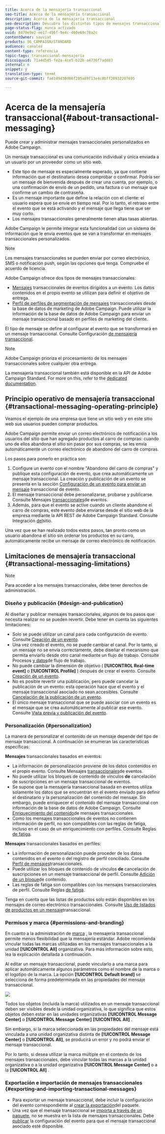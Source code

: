 ```yaml
---
title: Acerca de la mensajería transaccional
seo-title: Acerca de la mensajería transaccional
description: Acerca de la mensajería transaccional
seo-description: Descubra los distintos tipos de mensajes transaccionales que puede enviar y cómo se utilizan en Adobe Campaign.
page-status-flag: nunca activado
uuid: 8470e9e2-ee17-456f-9e4c-460e69c78a2c
contentOwner: sauviat
products: SG_CAMPAIGN/STANDARD
audience: canales
content-type: referencia
topic-tags: transaccional-mensajería
discoiquuid: 71a4d5d5-fe2a-4ce5-b22b-a4736f7add83
internal: n
snippet: y
translation-type: tm+mt
source-git-commit: fad149d30d06f285a89f13e4c8bff20932297695

---
```



# Acerca de la mensajería transaccional{#about-transactional-messaging}

Puede crear y administrar mensajes transaccionales personalizados en Adobe Campaign.

Un mensaje transaccional es una comunicación individual y única enviada a un usuario por un proveedor como un sitio web.

* Este tipo de mensaje es especialmente esperado, ya que contiene información que el destinatario desea comprobar o confirmar. Podría ser un mensaje de bienvenida después de crear una cuenta, por ejemplo, o una confirmación de envío de un pedido, una factura o un mensaje que confirme un cambio de contraseña.
* Es un mensaje importante que define la relación con el cliente: el usuario espera que se envíe en tiempo real. Por lo tanto, el retraso entre el evento que se está activando y el mensaje que llega tiene que ser muy corto.
* Los mensajes transaccionales generalmente tienen altas tasas abiertas.

Adobe Campaign le permite integrar esta funcionalidad con un sistema de información que le envía eventos que se van a transformar en mensajes transaccionales personalizados.

>[!NOTE]
>
>Los mensajes transaccionales se pueden enviar por correo electrónico, SMS o notificación push, según las opciones que tenga. Compruebe el acuerdo de licencia.

Adobe Campaign ofrece dos tipos de mensajes transaccionales:

* [Mensajes](../../channels/using/event-transactional-messages.md) transaccionales de eventos dirigidos a un evento. Los datos contenidos en el propio evento se utilizan para definir el objetivo de entrega.
* [Perfil de perfiles de segmentación de mensajes](../../channels/using/profile-transactional-messages.md) transaccionales desde la base de datos de marketing de Adobe Campaign. Puede utilizar la información de la base de datos de Adobe Campaign para enviar un mensaje transaccional basado en perfiles de marketing del cliente.

El tipo de mensaje se define al configurar el evento que se transformará en un mensaje transaccional. Consulte Configuración [de mensajería transaccional](../../administration/using/configuring-transactional-messaging.md).

>[!NOTE]
>
>Adobe Campaign prioriza el procesamiento de los mensajes transaccionales sobre cualquier otra entrega.

La mensajería transaccional también está disponible en la API de Adobe Campaign Standard. For more on this, refer to the [dedicated documentation](https://final-docs.campaign.adobe.com/doc/standard/en/api/ACS_API.html#about-transactional-messaging).

## Principio operativo de mensajería transaccional {#transactional-messaging-operating-principle}

Veamos el ejemplo de una empresa que tiene un sitio web y en este sitio web sus usuarios pueden comprar productos.

Adobe Campaign permite enviar un correo electrónico de notificación a los usuarios del sitio que han agregado productos al carro de compras: cuando uno de ellos abandona el sitio sin pasar por sus compras, se les envía automáticamente un correo electrónico de abandono del carro de compras.

Los pasos para ponerlo en práctica son:

1. Configure un evento con el nombre "Abandono del carro de compras" y publique esta configuración de evento, que crea automáticamente un mensaje transaccional. La creación y publicación de un evento se presenta en la sección [Configuración de un evento para enviar un mensaje](../../administration/using/configuring-transactional-messaging.md#use-case--configuring-an-event-to-send-a-transactional-message) transaccional de evento.
1. El mensaje transaccional debe personalizarse, probarse y publicarse. Consulte Mensajes [transaccionales](../../channels/using/event-transactional-messages.md)de eventos.
1. Además, para que el evento se active cuando un cliente abandone el carro de compras, este evento debe enviarse desde el sitio web de la empresa mediante la API REST de Adobe Campaign Standard. Consulte Integración [del](../../administration/using/configuring-transactional-messaging.md#integrating-the-triggering-of-the-event-in-a-website)sitio.

Una vez que se han realizado todos estos pasos, tan pronto como un usuario abandona el sitio sin ordenar los productos en su carro, automáticamente recibe un mensaje de correo electrónico de notificación.

## Limitaciones de mensajería transaccional {#transactional-messaging-limitations}

>[!NOTE]
>
>Para acceder a los mensajes transaccionales, debe tener derechos de administración.

### Diseño y publicación {#design-and-publication}

Al diseñar y publicar mensajes transaccionales, algunos de los pasos que necesita realizar no se pueden revertir. Debe tener en cuenta las siguientes limitaciones:

* Solo se puede utilizar un canal para cada configuración de evento. Consulte [Creación de un evento](../../administration/using/configuring-transactional-messaging.md#creating-an-event).
* Una vez creado el evento, no se puede cambiar el canal. Por lo tanto, si un mensaje no se envía correctamente, debe diseñar el mecanismo que permita enviarlo desde otro canal mediante un flujo de trabajo. Consulte Procesos [y datos](../../automating/using/workflow-data-and-processes.md)de flujo de trabajo.
* No puede cambiar la dimensión de objetivo ( **[!UICONTROL Real-time event]** o **[!UICONTROL Profile]** ) después de crear el evento. Consulte [Creación de un evento](../../administration/using/configuring-transactional-messaging.md#creating-an-event).
* No es posible revertir una publicación, pero puede cancelar la publicación de un evento: esta operación hace que el evento y el mensaje transaccional asociado no sean accesibles. Consulte [Cancelación de la publicación de un evento](../../administration/using/configuring-transactional-messaging.md#unpublishing-an-event).
* El único mensaje transaccional que se puede asociar con un evento es el mensaje que se crea automáticamente al publicar ese evento. Consulte [Vista previa y publicación del evento](../../administration/using/configuring-transactional-messaging.md#previewing-and-publishing-the-event).

### Personalización {#personalization}

La manera de personalizar el contenido de un mensaje depende del tipo de mensaje transaccional. A continuación se enumeran las características específicas:

**Mensajes** transaccionales basados en eventos:

* La información de personalización proviene de los datos contenidos en el propio evento. Consulte Mensajes [transaccionales](../../channels/using/event-transactional-messages.md)de eventos.
* No puede utilizar los bloques de contenido de vínculos **de** cancelación de suscripciones en un mensaje transaccional de eventos.
* Se supone que la mensajería transaccional basada en eventos utiliza solamente los datos que se encuentran en el evento enviado para definir el destinatario y la personalización del contenido del mensaje. Sin embargo, puede enriquecer el contenido del mensaje transaccional con información de la base de datos de Adobe Campaign. Consulte [Enriquecimiento del contenido](../../administration/using/configuring-transactional-messaging.md#enriching-the-transactional-message-content)de mensajes transaccionales.
* Como los mensajes transaccionales de eventos no contienen información de perfil, no son compatibles con las reglas de fatiga, incluso en el caso de un enriquecimiento con perfiles. Consulte Reglas [de fatiga](../../administration/using/fatigue-rules.md).

**Mensajes** transaccionales basados en perfiles:

* La información de personalización puede proceder de los datos contenidos en el evento o del registro de perfil conciliado. Consulte [Perfil de mensajes](../../channels/using/profile-transactional-messages.md)transaccionales.
* Puede utilizar los bloques de contenido de vínculos **de** cancelación de suscripciones en un mensaje transaccional de perfil. Consulte [Adición de un bloque](../../designing/using/personalization.md#adding-a-content-block)de contenido.
* Las reglas de fatiga son compatibles con los mensajes transaccionales de perfil. Consulte Reglas [de fatiga](../../administration/using/fatigue-rules.md).

Tenga en cuenta que las listas de productos solo están disponibles en los mensajes de correo electrónico transaccionales. Consulte [Uso de listados de productos en un mensaje](../../channels/using/event-transactional-messages.md#using-product-listings-in-a-transactional-message)transaccional.

### Permisos y marca {#permissions-and-branding}

En cuanto a la administración de [marca](../../administration/using/branding.md) , la mensajería transaccional permite menos flexibilidad que la mensajería estándar. Adobe recomienda vincular todas las marcas utilizadas en los mensajes transaccionales a la unidad **[!UICONTROL All]** [](../../administration/using/organizational-units.md)organizativa. Para más información sobre esto, lea la explicación detallada a continuación.

Al editar un mensaje transaccional, puede vincularlo a una marca para aplicar automáticamente algunos parámetros como el nombre de la marca o el logotipo de la marca. La opción **[!UICONTROL Default brand]** se selecciona de forma predeterminada en las propiedades del mensaje transaccional.

![](assets/message-center_branding.png)

Todos los objetos (incluida la marca) utilizados en un mensaje transaccional deben ser visibles desde la unidad organizativa, lo que significa que estos objetos deben estar en las unidades organizativas **[!UICONTROL Message Center]** o **[!UICONTROL Message Center]** **[!UICONTROL All]** .

Sin embargo, si la marca seleccionada en las propiedades del mensaje está vinculada a una unidad organizativa distinta de **[!UICONTROL Message Center]** o **[!UICONTROL All]**, se producirá un error y no podrá enviar el mensaje transaccional.

Por lo tanto, si desea utilizar la marca múltiple en el contexto de los mensajes transaccionales, debe vincular todas las marcas a la unidad organizativa o a la unidad organizativa **[!UICONTROL Message Center]** o a la **[!UICONTROL All]** .

### Exportación e importación de mensajes transaccionales {#exporting-and-importing-transactional-messages}

* Para exportar un mensaje transaccional, debe incluir la configuración del evento correspondiente al [crear la exportación](../../automating/using/managing-packages.md#creating-a-package)del paquete.
* Una vez que el mensaje transaccional se [importa a través de un paquete](../../automating/using/managing-packages.md#importing-a-package), no se muestra en la lista de mensajes transaccionales. Debe [publicar](../../administration/using/configuring-transactional-messaging.md#previewing-and-publishing-the-event) la configuración del evento para que el mensaje transaccional asociado esté disponible.

